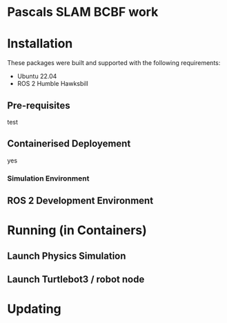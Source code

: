 # Pascals SLAM BCBF work

# Installation
These packages were built and supported with the following requirements:

- Ubuntu 22.04
- ROS 2 Humble Hawksbill

## Pre-requisites
test
## Containerised Deployement
yes
### Simulation Environment


## ROS 2 Development Environment


# Running (in Containers)

## Launch Physics Simulation

## Launch Turtlebot3 / robot node


# Updating
